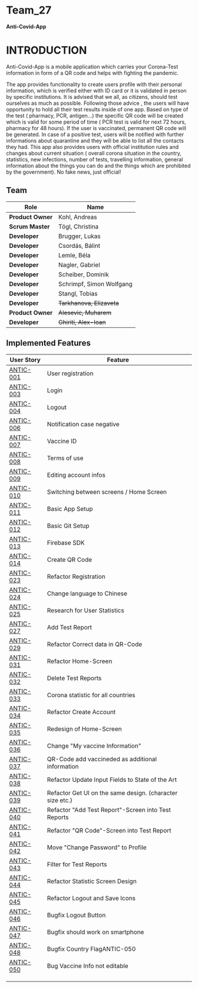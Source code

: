 # Team_27


**Anti-Covid-App** 


# INTRODUCTION

Anti-Covid-App is a mobile application which carries your Corona-Test information in form of a QR code and helps with fighting the pandemic.

The app provides functionality to create users profile with their personal information, which is verified either with ID card or it is validated in person by specific institutions. 
It is advised that we all, as citizens, should test ourselves as much as possible. Following those advice , the users will have opportunity to hold all their test results inside of one app.
Based on type of the test ( pharmacy, PCR, antigen…) the specific QR code will be created which is valid for some period of time ( PCR test is valid for next 72 hours, pharmacy for 48 hours). If the user is vaccinated, permanent QR code will be generated. 
In case of a positive test, users will be notified with further informations about quarantine and they will be able to list all the contacts they had.
This app also provides users with official institution rules and changes about current situation ( overall corona situation in the country, statistics, new infections, number of tests, travelling information, general information about the things you can do and the things which are prohibited by the government). No fake news, just official!


## Team
| Role | Name |
| ---- | ---- |
| **Product Owner** | Kohl, Andreas |
| **Scrum Master** | Tögl, Christina |
| **Developer** | Brugger, Lukas |
| **Developer** | Csordás, Bálint |
| **Developer** | Lemle, Béla |
| **Developer** | Nagler, Gabriel |
| **Developer** | Scheiber, Dominik |
| **Developer** | Schrimpf, Simon Wolfgang |
| **Developer** | Stangl, Tobias |
| **Developer** | ~~Tarkhanova, Elizaveta~~ |
| **Product Owner** | ~~Alesevic, Muharem~~ |
| **Developer** | ~~Ghiriti, Alex-Ioan~~ |

## Implemented Features
| User Story | Feature |
| ---- | ---- |
| [ANTIC-001](https://github.com/sw21-tug/Team_27/issues/1) | User registration |
| [ANTIC-003](https://github.com/sw21-tug/Team_27/issues/3) | Login |
| [ANTIC-004](https://github.com/sw21-tug/Team_27/issues/4) | Logout |
| [ANTIC-006](https://github.com/sw21-tug/Team_27/issues/6) | Notification case negative |
| [ANTIC-007](https://github.com/sw21-tug/Team_27/issues/7) | Vaccine ID |
| [ANTIC-008](https://github.com/sw21-tug/Team_27/issues/8) | Terms of use |
| [ANTIC-009](https://github.com/sw21-tug/Team_27/issues/9) | Editing account infos |
| [ANTIC-010](https://github.com/sw21-tug/Team_27/issues/10) | Switching between screens / Home Screen |
| [ANTIC-011](https://github.com/sw21-tug/Team_27/issues/11) | Basic App Setup |
| [ANTIC-012](https://github.com/sw21-tug/Team_27/issues/12) | Basic Git Setup |
| [ANTIC-013](https://github.com/sw21-tug/Team_27/issues/13) | Firebase SDK |
| [ANTIC-014](https://github.com/sw21-tug/Team_27/issues/14) | Create QR Code |
| [ANTIC-023](https://github.com/sw21-tug/Team_27/issues/41) | Refactor Registration  |
| [ANTIC-024](https://github.com/sw21-tug/Team_27/issues/42) | Change language to Chinese |
| [ANTIC-025](https://github.com/sw21-tug/Team_27/issues/43) | Research for User Statistics |
| [ANTIC-027](https://github.com/sw21-tug/Team_27/issues/46) | Add Test Report |
| [ANTIC-029](https://github.com/sw21-tug/Team_27/issues/50) | Refactor Correct data in QR-Code |
| [ANTIC-031](https://github.com/sw21-tug/Team_27/issues/52) | Refactor Home-Screen |
| [ANTIC-032](https://github.com/sw21-tug/Team_27/issues/53) | Delete Test Reports |
| [ANTIC-033](https://github.com/sw21-tug/Team_27/issues/54) | Corona statistic for all countries |
| [ANTIC-034](https://github.com/sw21-tug/Team_27/issues/55) | Refactor Create Account |
| [ANTIC-035](https://github.com/sw21-tug/Team_27/issues/66) | Redesign of Home-Screen |
| [ANTIC-036](https://github.com/sw21-tug/Team_27/issues/68) | Change "My vaccine Information" |
| [ANTIC-037](https://github.com/sw21-tug/Team_27/issues/69) | QR-Code add vaccineded as additional information |
| [ANTIC-038](https://github.com/sw21-tug/Team_27/issues/73) | Refactor Update Input Fields to State of the Art |
| [ANTIC-039](https://github.com/sw21-tug/Team_27/issues/74) | Refactor Get UI on the same design. (character size etc.) |
| [ANTIC-040](https://github.com/sw21-tug/Team_27/issues/78) | Refactor "Add Test Report"-Screen into Test Reports |
| [ANTIC-041](https://github.com/sw21-tug/Team_27/issues/79) | Refactor "QR Code"-Screen into Test Report |
| [ANTIC-042](https://github.com/sw21-tug/Team_27/issues/81) | Move "Change Password" to Profile |
| [ANTIC-043](https://github.com/sw21-tug/Team_27/issues/84) | Filter for Test Reports |
| [ANTIC-044](https://github.com/sw21-tug/Team_27/issues/85) | Refactor Statistic Screen Design |
| [ANTIC-045](https://github.com/sw21-tug/Team_27/issues/88) | Refactor Logout and Save Icons |
| [ANTIC-046](https://github.com/sw21-tug/Team_27/issues/89) | Bugfix Logout Button |
| [ANTIC-047](https://github.com/sw21-tug/Team_27/issues/92) | Bugfix should work on smartphone |
| [ANTIC-048](https://github.com/sw21-tug/Team_27/issues/93) | Bugfix Country FlagANTIC-050 |
| [ANTIC-050](https://github.com/sw21-tug/Team_27/issues/99) | Bug Vaccine Info not editable |
| []() |  |
| []() |  |
| []() |  |



